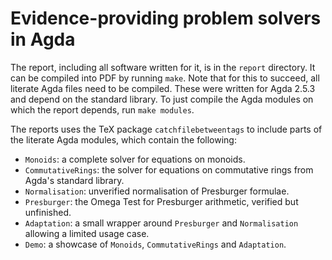 
# Evidence-providing problem solvers in Agda

The report, including all software written for it, is in the `report` directory.
It can be compiled into PDF by running `make`. Note that for this to succeed,
all literate Agda files need to be compiled. These were written for Agda 2.5.3
and depend on the standard library. To just compile the Agda modules on which
the report depends, run `make modules`.

The reports uses the TeX package `catchfilebetweentags` to include parts of
the literate Agda modules, which contain the following:

- `Monoids`: a complete solver for equations on monoids.
- `CommutativeRings`: the solver for equations on commutative rings from Agda's
  standard library.
- `Normalisation`: unverified normalisation of Presburger formulae.
- `Presburger`: the Omega Test for Presburger arithmetic, verified but
  unfinished.
- `Adaptation`: a small wrapper around `Presburger` and `Normalisation` allowing
  a limited usage case.
- `Demo`: a showcase of `Monoids`, `CommutativeRings` and `Adaptation`.
